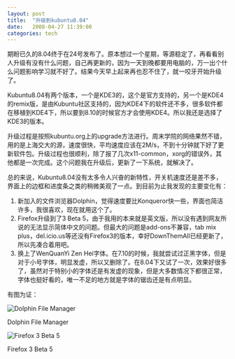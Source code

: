 ```yaml
---
layout: post
title:  "升级到kubuntu8.04"
date:   2008-04-27 11:39:00
categories: tech
---
```


期盼已久的8.04终于在24号发布了。原本想过一个星期，等源稳定了，再看看别人升级有没有什么问题，自己再更新的，因为一天到晚都要用电脑的，万一出个什么问题影响学习就不好了。结果今天早上起来再也忍不住了，就一咬牙开始升级了。

Kubuntu8.04有两个版本，一个是KDE3的，这个是官方支持的，另一个是KDE4的remix版，是由Kubuntu社区支持的，因为KDE4下的软件还不多，很多软件都在移植到KDE4下，所以要到8.10的时候官方才会使用KDE4。所以我还是选择了KDE3的版本。

升级过程是按照kubuntu.org上的upgrade方法进行。周末学院的网络果然不错，用的是上海交大的源，速度很快，平均速度应该在2M/s，不到十分钟就下好了更新软件包。升级过程也很顺利，除了报了几次x11-common，xorg的错误外，其他都是一次完成。这个问题我在升级后，更新了一下系统，就解决了。

总的来说，Kubuntu8.04没有太多令人兴奋的新特性，开关机速度还是差不多，界面上的边框和进度条之类的稍微美观了一点。到目前为止我发现的主要变化有：

1. 新加入的文件浏览器Dolphin，觉得速度要比Konqueror快一些，界面也简洁许多，我很喜欢，现在就用这个了。
2. Firefox升级到了3 Beta 5，由于我用的本来就是英文版，所以没有遇到网友所说的无法显示简体中文的问题。但最大的问题是add-ons不兼容，tab mix plus，del.icio.us等还没有Firefox3的版本，幸好DownThemAll已经更新了，所以先凑合着用吧。
3. 换上了WenQuanYi Zen Hei字体。在7.10的时候，我就尝试过正黑字体，但是对于小号字体，明显发虚，所以又删除了。在8.04下又试了一次，效果好很多了，虽然对于特别小的字体还是有发虚的现象，但是大多数情况下都很正常，字体也挺好看的，唯一不足的地方就是字体的锯齿还是有点明显。

有图为证：

![Dolphin File Manager](https://lh5.googleusercontent.com/-ezLvU1OyDQ4/SBP9EpFrMDI/AAAAAAAAAX4/lx8hVhUcNGc/s720/dolphin.png)

<div class="caption">
Dolphin File Manager
</div>

![Firefox 3 Beta 5](https://lh6.googleusercontent.com/-i2jIxW9m6Mc/SBP9S5FrMEI/AAAAAAAAAYA/0oZPykB_C8s/s640/ff3.png)

<div class="caption">
Firefox 3 Beta 5
</div>
